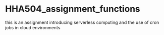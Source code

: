 # HHA504_assignment_functions
this is an assignment introducing serverless computing and the use of cron jobs in cloud environments
